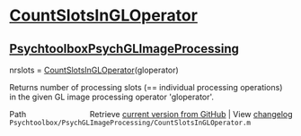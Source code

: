 # [CountSlotsInGLOperator](CountSlotsInGLOperator)
## [Psychtoolbox](Psychtoolbox)[PsychGLImageProcessing](PsychGLImageProcessing)

nrslots = [CountSlotsInGLOperator](CountSlotsInGLOperator)(gloperator)  
  
Returns number of processing slots (== individual processing operations)  
in the given GL image processing operator 'gloperator'.  




<div class="code_header" style="text-align:right;">
  <span style="float:left;">Path&nbsp;&nbsp;</span> <span class="counter">Retrieve <a href=
  "https://raw.github.com/Psychtoolbox-3/Psychtoolbox-3/beta/Psychtoolbox/PsychGLImageProcessing/CountSlotsInGLOperator.m">current version from GitHub</a> | View <a href=
  "https://github.com/Psychtoolbox-3/Psychtoolbox-3/commits/beta/Psychtoolbox/PsychGLImageProcessing/CountSlotsInGLOperator.m">changelog</a></span>
</div>
<div class="code">
  <code>Psychtoolbox/PsychGLImageProcessing/CountSlotsInGLOperator.m</code>
</div>

